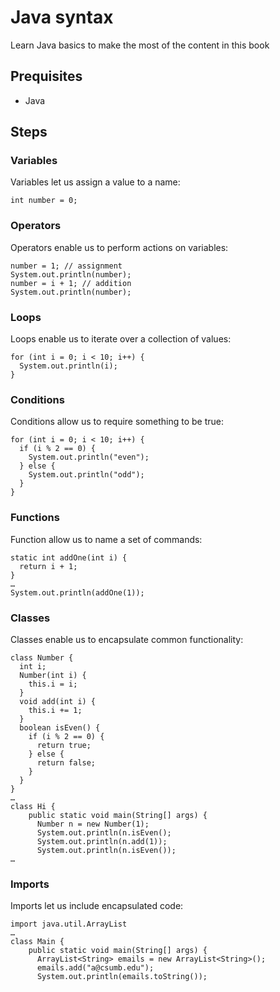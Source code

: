 # Java syntax

Learn Java basics to make the most of the content in this book

## Prequisites

* Java

## Steps

### Variables

Variables let us assign a value to a name:

```
int number = 0;
```

### Operators

Operators enable us to perform actions on variables:

```
number = 1; // assignment
System.out.println(number);
number = i + 1; // addition
System.out.println(number);
```

### Loops

Loops enable us to iterate over a collection of values:

```
for (int i = 0; i < 10; i++) {
  System.out.println(i);
}
```

### Conditions

Conditions allow us to require something to be true:

```
for (int i = 0; i < 10; i++) {
  if (i % 2 == 0) {
    System.out.println("even");  
  } else {
    System.out.println("odd");  
  }
}
```

### Functions 

Function allow us to name a set of commands:

```
static int addOne(int i) {
  return i + 1;
}
… 
System.out.println(addOne(1));
```

### Classes

Classes enable us to encapsulate common functionality:

```
class Number {
  int i;
  Number(int i) {
    this.i = i;
  }
  void add(int i) {
    this.i += 1;
  }
  boolean isEven() {
    if (i % 2 == 0) {
      return true;
    } else {
      return false;
    }
  }
}
… 
class Hi {
    public static void main(String[] args) {
      Number n = new Number(1);
      System.out.println(n.isEven();
      System.out.println(n.add(1));
      System.out.println(n.isEven());
… 
```

### Imports

Imports let us include encapsulated code:

```
import java.util.ArrayList
… 
class Main {
    public static void main(String[] args) {
      ArrayList<String> emails = new ArrayList<String>();
      emails.add("a@csumb.edu");
      System.out.println(emails.toString());
```
